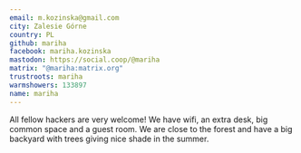 ```yaml
---
email: m.kozinska@gmail.com
city: Zalesie Górne
country: PL
github: mariha
facebook: mariha.kozinska
mastodon: https://social.coop/@mariha
matrix: "@mariha:matrix.org"
trustroots: mariha
warmshowers: 133897
name: mariha
---
```


All fellow hackers are very welcome! We have wifi, an extra desk, big common space and a guest room. We are close to the forest and have a big backyard with trees giving nice shade in the summer.
